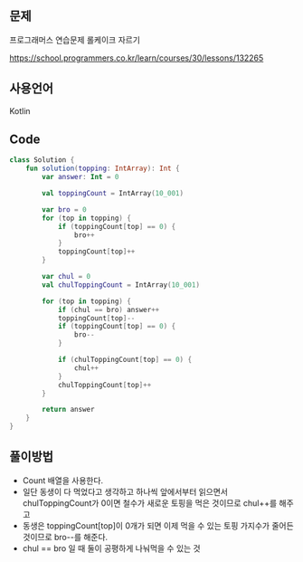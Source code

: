 

## 문제

프로그래머스 연습문제 롤케이크 자르기

https://school.programmers.co.kr/learn/courses/30/lessons/132265

## 사용언어 
Kotlin


## Code
``` kotlin
class Solution {
    fun solution(topping: IntArray): Int {
        var answer: Int = 0

        val toppingCount = IntArray(10_001)

        var bro = 0
        for (top in topping) {
            if (toppingCount[top] == 0) {
                bro++
            }
            toppingCount[top]++
        }

        var chul = 0
        val chulToppingCount = IntArray(10_001)

        for (top in topping) {
            if (chul == bro) answer++
            toppingCount[top]--
            if (toppingCount[top] == 0) {
                bro--
            }

            if (chulToppingCount[top] == 0) {
                chul++
            }
            chulToppingCount[top]++
        }

        return answer
    }
}
```

## 풀이방법
- Count 배열을 사용한다.
- 일단 동생이 다 먹었다고 생각하고 하나씩 앞에서부터 읽으면서 chulToppingCount가 0이면 철수가 새로운 토핑을 먹은 것이므로 chul++를 해주고
- 동생은 toppingCount[top]이 0개가 되면 이제 먹을 수 있는 토핑 가지수가 줄어든 것이므로 bro--를 해준다.
- chul == bro 일 때 둘이 공평하게 나눠먹을 수 있는 것

